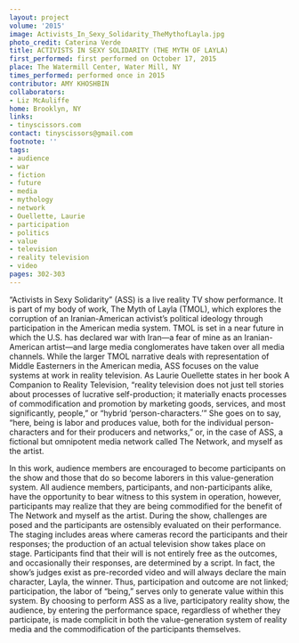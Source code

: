 ```yaml
---
layout: project
volume: '2015'
image: Activists_In_Sexy_Solidarity_TheMythofLayla.jpg
photo_credit: Caterina Verde
title: ACTIVISTS IN SEXY SOLIDARITY (THE MYTH OF LAYLA)
first_performed: first performed on October 17, 2015
place: The Watermill Center, Water Mill, NY
times_performed: performed once in 2015
contributor: AMY KHOSHBIN
collaborators:
- Liz McAuliffe
home: Brooklyn, NY
links:
- tinyscissors.com
contact: tinyscissors@gmail.com
footnote: ''
tags:
- audience
- war
- fiction
- future
- media
- mythology
- network
- Ouellette, Laurie
- participation
- politics
- value
- television
- reality television
- video
pages: 302-303
---
```


“Activists in Sexy Solidarity” (ASS) is a live reality TV show performance. It is part of my body of work, The Myth of Layla (TMOL), which explores the corruption of an Iranian-American activist’s political ideology through participation in the American media system. TMOL is set in a near future in which the U.S. has declared war with Iran—a fear of mine as an Iranian-American artist—and large media conglomerates have taken over all media channels. While the larger TMOL narrative deals with representation of Middle Easterners in the American media, ASS focuses on the value systems at work in reality television. As Laurie Ouellette states in her book A Companion to Reality Television, “reality television does not just tell stories about processes of lucrative self-production; it materially enacts processes of commodification and promotion by marketing goods, services, and most significantly, people,” or “hybrid ‘person-characters.’” She goes on to say, “here, being is labor and produces value, both for the individual person-characters and for their producers and networks,” or, in the case of ASS, a fictional but omnipotent media network called The Network, and myself as the artist.

In this work, audience members are encouraged to become participants on the show and those that do so become laborers in this value-generation system. All audience members, participants, and non-participants alike, have the opportunity to bear witness to this system in operation, however, participants may realize that they are being commodified for the benefit of The Network and myself as the artist. During the show, challenges are posed and the participants are ostensibly evaluated on their performance. The staging includes areas where cameras record the participants and their responses; the production of an actual television show takes place on stage. Participants find that their will is not entirely free as the outcomes, and occasionally their responses, are determined by a script. In fact, the show’s judges exist as pre-recorded video and will always declare the main character, Layla, the winner. Thus, participation and outcome are not linked; participation, the labor of “being,” serves only to generate value within this system. By choosing to perform ASS as a live, participatory reality show, the audience, by entering the performance space, regardless of whether they participate, is made complicit in both the value-generation system of reality media and the commodification of the participants themselves.
